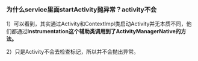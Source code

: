 ### 为什么service里面startActivity抛异常？activity不会

1）可以看到，其实通过Activity和ContextImpl类启动Activity并无本质不同，他们都通过<b>Instrumentation这个辅助类调用到了ActivityManagerNative的方法。</b>

2）只是Activity不会去检查标记，所以并不会抛出异常。
